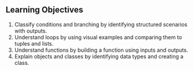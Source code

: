 ## Learning Objectives
1. Classify conditions and branching by identifying structured scenarios with outputs.
2. Understand loops by using visual examples and comparing them to tuples and lists.
3. Understand functions by building a function using inputs and outputs.
4. Explain objects and classes by identifying data types and creating a class.

